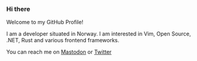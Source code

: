 ### Hi there

Welcome to my GitHub Profile!

I am a developer situated in Norway. I am interested in Vim, Open Source, .NET, Rust and various frontend frameworks.

You can reach me on <a rel="me" href="https://mastodon.social/@njoos">Mastodon</a> or [Twitter](https://twitter.com/TheRealAndersNS)

<!--
**AndersNS/AndersNS** is a ✨ _special_ ✨ repository because its `README.md` (this file) appears on your GitHub profile.

Here are some ideas to get you started:

- 🔭 I’m currently working on ...
- 🌱 I’m currently learning ...
- 👯 I’m looking to collaborate on ...
- 🤔 I’m looking for help with ...
- 💬 Ask me about ...
- 📫 How to reach me: ...
- 😄 Pronouns: ...
- ⚡ Fun fact: ...
-->
